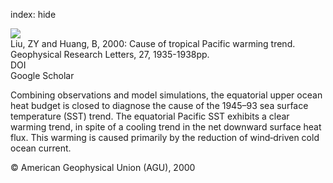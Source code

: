 index: hide

<div class="Citation">
    <div class="Citation-thumb CitationThumb-linked"  data-href="https://doi.org/10.1029/1999gl006093">
      <img src="https://static.claimspace.cloud/climate-study-static/refs/thumbs/14/Liu_and_Huang_2000-thumb.png" />
    </div>

  <div class="Citation-body">
    <div class="Citation-text">Liu, ZY and Huang, B, 2000: Cause of tropical Pacific warming trend. <span class="Article-journal">Geophysical Research Letters, </span><span class="Article-volume">27, </span>1935-1938pp.</div>
    <div class="Citation-links">
      <div class="CitationLink" data-href="https://doi.org/10.1029/1999gl006093">
        <div class="CitationLink-icon CitationLink-Doi"></div>
        <div class="CitationLink-text">DOI</div>
      </div>
      <div class="CitationLink" data-href="https://scholar.google.com/scholar?q=10.1029/1999gl006093">
        <div class="CitationLink-icon CitationLink-Scholar"></div>
        <div class="CitationLink-text">Google Scholar</div>
      </div>
    </div>
  </div>
</div>

Combining observations and model simulations, the equatorial upper ocean heat budget is closed to diagnose the cause of the 1945–93 sea surface temperature (SST) trend. The equatorial Pacific SST exhibits a clear warming trend, in spite of a cooling trend in the net downward surface heat flux. This warming is caused primarily by the reduction of wind‐driven cold ocean current.

<div class="Citation-copy">
&copy; American Geophysical Union (AGU), 2000
</div>